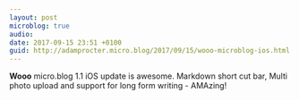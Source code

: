 ```yaml
---
layout: post
microblog: true
audio: 
date: 2017-09-15 23:51 +0100
guid: http://adamprocter.micro.blog/2017/09/15/wooo-microblog-ios.html
---
```

**Wooo** micro.blog 1.1 iOS update is awesome. Markdown short cut bar, Multi photo upload and support for long form writing -  AMAzing! 
